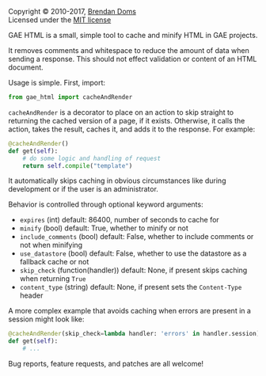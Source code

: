 Copyright &copy; 2010-2017, [Brendan Doms](http://www.bdoms.com/)  
Licensed under the [MIT license](http://www.opensource.org/licenses/MIT)


GAE HTML is a small, simple tool to cache and minify HTML in GAE projects.

It removes comments and whitespace to reduce the amount of data when sending a response.
This should not effect validation or content of an HTML document.

Usage is simple. First, import:

```python
from gae_html import cacheAndRender
```

`cacheAndRender` is a decorator to place on an action to skip straight to returning the
cached version of a page, if it exists. Otherwise, it calls the action, takes the result,
caches it, and adds it to the response. For example:

```python
@cacheAndRender()
def get(self):
    # do some logic and handling of request
    return self.compile("template")
```

It automatically skips caching in obvious circumstances like during development
or if the user is an administrator.

Behavior is controlled through optional keyword arguments:

 * `expires` (int) default: 86400, number of seconds to cache for
 * `minify` (bool) default: True, whether to minify or not
 * `include_comments` (bool) default: False, whether to include comments or not when minifying
 * `use_datastore` (bool) default: False, whether to use the datastore as a fallback cache or not
 * `skip_check` (function(handler)) default: None, if present skips caching when returning `True`
 * `content_type` (string) default: None, if present sets the `Content-Type` header

A more complex example that avoids caching when errors are present in a session might look like:

```python
@cacheAndRender(skip_check=lambda handler: 'errors' in handler.session)
def get(self):
    # ...
```

Bug reports, feature requests, and patches are all welcome!
